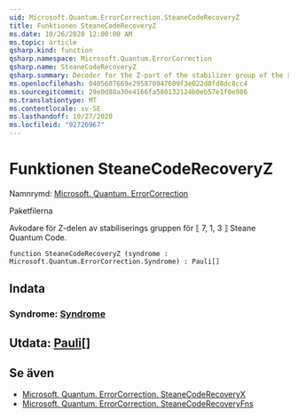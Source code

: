 ```yaml
---
uid: Microsoft.Quantum.ErrorCorrection.SteaneCodeRecoveryZ
title: Funktionen SteaneCodeRecoveryZ
ms.date: 10/26/2020 12:00:00 AM
ms.topic: article
qsharp.kind: function
qsharp.namespace: Microsoft.Quantum.ErrorCorrection
qsharp.name: SteaneCodeRecoveryZ
qsharp.summary: Decoder for the Z-part of the stabilizer group of the ⟦7, 1, 3⟧ Steane quantum code.
ms.openlocfilehash: 0405607669e295870947609f3e022d8fd8dc8cc4
ms.sourcegitcommit: 29e0d88a30e4166fa580132124b0eb57e1f0e986
ms.translationtype: MT
ms.contentlocale: sv-SE
ms.lasthandoff: 10/27/2020
ms.locfileid: "92726967"
---
```

# <a name="steanecoderecoveryz-function"></a>Funktionen SteaneCodeRecoveryZ

Namnrymd: [Microsoft. Quantum. ErrorCorrection](xref:Microsoft.Quantum.ErrorCorrection)

Paketfilerna [](https://nuget.org/packages/)


Avkodare för Z-delen av stabiliserings gruppen för ⟦ 7, 1, 3 ⟧ Steane Quantum Code.

```qsharp
function SteaneCodeRecoveryZ (syndrome : Microsoft.Quantum.ErrorCorrection.Syndrome) : Pauli[]
```


## <a name="input"></a>Indata

### <a name="syndrome--syndrome"></a>Syndrome: [Syndrome](xref:Microsoft.Quantum.ErrorCorrection.Syndrome)





## <a name="output--pauli"></a>Utdata: [Pauli](xref:microsoft.quantum.lang-ref.pauli)[]



## <a name="see-also"></a>Se även

- [Microsoft. Quantum. ErrorCorrection. SteaneCodeRecoveryX](xref:Microsoft.Quantum.ErrorCorrection.SteaneCodeRecoveryX)
- [Microsoft. Quantum. ErrorCorrection. SteaneCodeRecoveryFns](xref:Microsoft.Quantum.ErrorCorrection.SteaneCodeRecoveryFns)